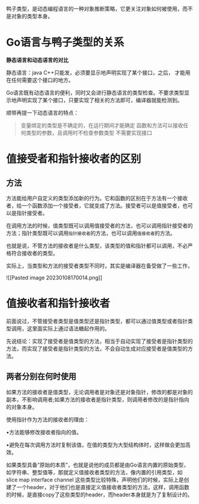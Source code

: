 
鸭子类型，是动态编程语言的一种对象推断策略，它更关注对象如何被使用，而不是对象的类型本身。


# Go语言与鸭子类型的关系

**静态语言和动态语言的对比**


静态语言：java C++只能发，必须要显示地声明实现了某个接口，之后， 才能用在任何需要这个接口的地方。

Go语言既有动态语言的便利，同时又会进行静态语言的类型检查。不要求类型显示地声明实现了某个接口，只要实现了相关的方法即可，编译器就能检测到。

顺带再提一下动态语言的特点：

> 变量绑定的类型是不确定的，在运行期间才能确定 函数和方法可以接收任何类型的参数，且调用时不检查参数类型 不需要实现接口


# 值接受者和指针接收者的区别

## 方法

方法能给用户自定义的类型添加新的行为。它和函数的区别在于方法有一个接收者，给一个函数添加一个接受者，它就变成了方法。接受者可以是值接受者，也可以是指针接受者。

在调用方法的时候，值类型既可以调用值接受者的方法，也可以调用指针接受者的方法；指针类型既可以调用`指针接收者`的方法，也可以调用`值接收者`的方法。

也就是说，不管方法的接收者是什么类型，该类型的值和指针都可以调用，不必严格符合接收者的类型。

实际上，当类型和方法的接受者类型不同时，其实是编译器在备受做了一些工作，

![[Pasted image 20230108170014.png]]


# 值接收者和指针接收者


前面说过，不管接受者类型是值类型还是指针类型，都可以通过值类型或者指针类型调用，这里面实际上通过语法糖起作用的。

先说结论：实现了接受者是值类型的方法，相当于自动实现了接受者是指针类型的方法，而实现了接受者是指针类型的方法，不会自动生成对应接受者是值类型的方法。


## 两者分别在何时使用

如果方法的接收者是值类型，无论调用者是对象还是对象指针，修改的都是对象的副本，不影响调用者;如果方法的接收者是指针类型，则调用者修改的是指针指向的对象本身。

使用指针作为方法的接收者的理由：

•方法能够修改接收者指向的值。

•避免在每次调用方法时复制该值，在值的类型为大型结构体时，这样做会更加高效。


如果类型具备“原始的本质”，也就是说他的成员都是由Go语言内置的原始类型，如字符串、整型值等，那就定义值接收者类型的方法，像内置的引用类型，如 slice map interface channel 这些类型比较特殊，声明他们的时候，实际上是创建了一个header，对于他们也是直接定义值接收者类型的方法，这样，调用函数的时候，是直接copy了这些类型的header，而header本身就是为了复制设计的。
